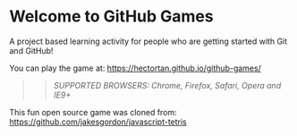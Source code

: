# Welcome to GitHub Games

A project based learning activity for people who are getting started with Git and GitHub!

You can play the game at: https://hectortan.github.io/github-games/

>> _*SUPPORTED BROWSERS*: Chrome, Firefox, Safari, Opera and IE9+_

This fun open source game was cloned from: https://github.com/jakesgordon/javascript-tetris
